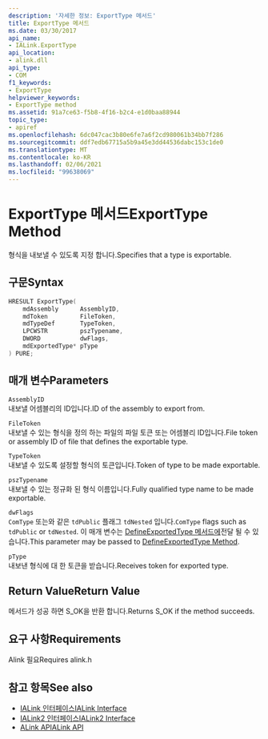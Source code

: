 ```yaml
---
description: '자세한 정보: ExportType 메서드'
title: ExportType 메서드
ms.date: 03/30/2017
api_name:
- IALink.ExportType
api_location:
- alink.dll
api_type:
- COM
f1_keywords:
- ExportType
helpviewer_keywords:
- ExportType method
ms.assetid: 91a7ce63-f5b8-4f16-b2c4-e1d0baa88944
topic_type:
- apiref
ms.openlocfilehash: 6dc047cac3b80e6fe7a6f2cd980061b34bb7f286
ms.sourcegitcommit: ddf7edb67715a5b9a45e3dd44536dabc153c1de0
ms.translationtype: MT
ms.contentlocale: ko-KR
ms.lasthandoff: 02/06/2021
ms.locfileid: "99638069"
---
```

# <a name="exporttype-method"></a><span data-ttu-id="09e90-103">ExportType 메서드</span><span class="sxs-lookup"><span data-stu-id="09e90-103">ExportType Method</span></span>

<span data-ttu-id="09e90-104">형식을 내보낼 수 있도록 지정 합니다.</span><span class="sxs-lookup"><span data-stu-id="09e90-104">Specifies that a type is exportable.</span></span>  
  
## <a name="syntax"></a><span data-ttu-id="09e90-105">구문</span><span class="sxs-lookup"><span data-stu-id="09e90-105">Syntax</span></span>  
  
```cpp  
HRESULT ExportType(  
    mdAssembly      AssemblyID,  
    mdToken         FileToken,  
    mdTypeDef       TypeToken,  
    LPCWSTR         pszTypename,  
    DWORD           dwFlags,  
    mdExportedType* pType  
) PURE;  
```  
  
## <a name="parameters"></a><span data-ttu-id="09e90-106">매개 변수</span><span class="sxs-lookup"><span data-stu-id="09e90-106">Parameters</span></span>  

 `AssemblyID`  
 <span data-ttu-id="09e90-107">내보낼 어셈블리의 ID입니다.</span><span class="sxs-lookup"><span data-stu-id="09e90-107">ID of the assembly to export from.</span></span>  
  
 `FileToken`  
 <span data-ttu-id="09e90-108">내보낼 수 있는 형식을 정의 하는 파일의 파일 토큰 또는 어셈블리 ID입니다.</span><span class="sxs-lookup"><span data-stu-id="09e90-108">File token or assembly ID of file that defines the exportable type.</span></span>  
  
 `TypeToken`  
 <span data-ttu-id="09e90-109">내보낼 수 있도록 설정할 형식의 토큰입니다.</span><span class="sxs-lookup"><span data-stu-id="09e90-109">Token of type to be made exportable.</span></span>  
  
 `pszTypename`  
 <span data-ttu-id="09e90-110">내보낼 수 있는 정규화 된 형식 이름입니다.</span><span class="sxs-lookup"><span data-stu-id="09e90-110">Fully qualified type name to be made exportable.</span></span>  
  
 `dwFlags`  
 <span data-ttu-id="09e90-111">`ComType` 또는와 같은 `tdPublic` 플래그 `tdNested` 입니다.</span><span class="sxs-lookup"><span data-stu-id="09e90-111">`ComType` flags such as `tdPublic` or `tdNested`.</span></span> <span data-ttu-id="09e90-112">이 매개 변수는 [DefineExportedType 메서드에](../metadata/imetadataassemblyemit-defineexportedtype-method.md)전달 될 수 있습니다.</span><span class="sxs-lookup"><span data-stu-id="09e90-112">This parameter may be passed to [DefineExportedType Method](../metadata/imetadataassemblyemit-defineexportedtype-method.md).</span></span>  
  
 `pType`  
 <span data-ttu-id="09e90-113">내보낸 형식에 대 한 토큰을 받습니다.</span><span class="sxs-lookup"><span data-stu-id="09e90-113">Receives token for exported type.</span></span>  
  
## <a name="return-value"></a><span data-ttu-id="09e90-114">Return Value</span><span class="sxs-lookup"><span data-stu-id="09e90-114">Return Value</span></span>  

 <span data-ttu-id="09e90-115">메서드가 성공 하면 S_OK을 반환 합니다.</span><span class="sxs-lookup"><span data-stu-id="09e90-115">Returns S_OK if the method succeeds.</span></span>  
  
## <a name="requirements"></a><span data-ttu-id="09e90-116">요구 사항</span><span class="sxs-lookup"><span data-stu-id="09e90-116">Requirements</span></span>  

 <span data-ttu-id="09e90-117">Alink 필요</span><span class="sxs-lookup"><span data-stu-id="09e90-117">Requires alink.h</span></span>  
  
## <a name="see-also"></a><span data-ttu-id="09e90-118">참고 항목</span><span class="sxs-lookup"><span data-stu-id="09e90-118">See also</span></span>

- [<span data-ttu-id="09e90-119">IALink 인터페이스</span><span class="sxs-lookup"><span data-stu-id="09e90-119">IALink Interface</span></span>](ialink-interface.md)
- [<span data-ttu-id="09e90-120">IALink2 인터페이스</span><span class="sxs-lookup"><span data-stu-id="09e90-120">IALink2 Interface</span></span>](ialink2-interface.md)
- [<span data-ttu-id="09e90-121">ALink API</span><span class="sxs-lookup"><span data-stu-id="09e90-121">ALink API</span></span>](index.md)
